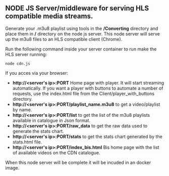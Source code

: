 ## NODE JS Server/middleware for serving HLS compatible media streams.

Generate your .m3u8 playlist using tools in the **/Converting** directory and place them in **/** directory on the node js server.
This node server will serve up the m3u8 files to an HLS compatible client (Chrome).

Run the following command inside your server container to run make the HLS server running:

```
node cdn.js
```
If you acces via your browser:
 * **http://<server's ip>:PORT** Home page with player. It will start streaming automatically. If you want a player with buttons to automate a number of requests, use the index.html file from the Client/player_with_buttons directory.
 * **http://<server's ip>:PORT/playlist_name.m3u8** to get a video/playlist by name.
 * **http://<server's ip>:PORT/list** to get the list of the m3u8 playlists available in catalogue in Json format.
 * **http://<server's ip>:PORT/raw_data** to get the raw data used to generate the stats chart.
 * **http://<server's ip>:PORT/stats** to get the stats chart generated by the stats.html file.
 * **http://<server's ip>:PORT/index_bis.html**  Bis home page with the list of available videos on the CDN catalogue.


When this node server will be complete it will be incuded in an docker image.
